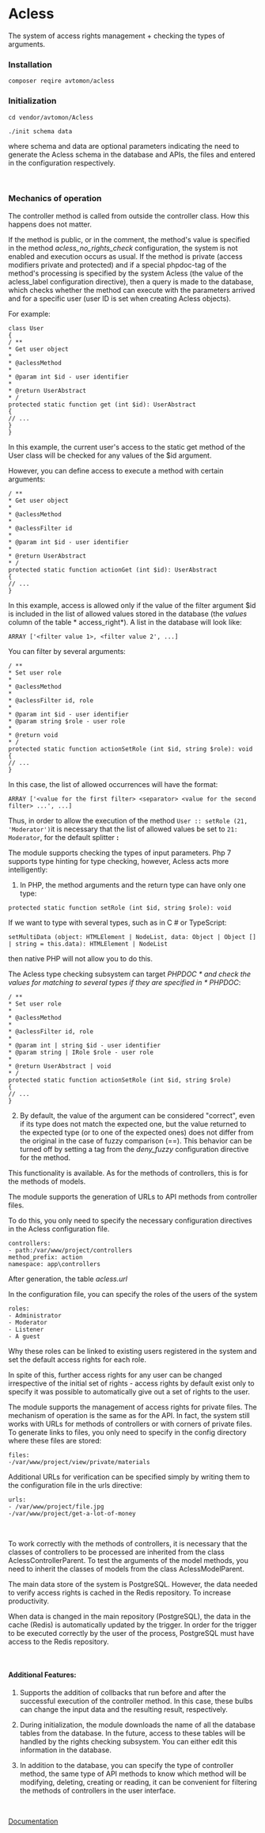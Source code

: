 # Acless

The system of access rights management + checking the types of arguments.

### Installation

``
composer reqire avtomon/acless
``
<br>
### Initialization

```
cd vendor/avtomon/Acless

./init schema data
```

where schema and data are optional parameters indicating the need to generate the Acless schema in the database and APIs, the files and entered in the configuration respectively.

<br>

### Mechanics of operation

The controller method is called from outside the controller class. How this happens does not matter.

If the method is public, or in the comment, the method's value is specified in the method *acless_no_rights_check*
configuration, the system is not enabled and execution occurs as usual.
If the method is private (access modifiers private and protected) and if a special phpdoc-tag of the method's processing is specified by the system Acless (the value of the acless_label configuration directive), then a query is made to the database, which checks whether the method can execute with the parameters arrived and for a specific user (user ID is set when creating Acless objects).

For example:

```
class User
{
/ **
* Get user object
*
* @aclessMethod
*
* @param int $id - user identifier
*
* @return UserAbstract
* /
protected static function get (int $id): UserAbstract
{
// ...
}
}
```

In this example, the current user's access to the static get method of the User class will be checked for any values ​​of the $id argument.

However, you can define access to execute a method with certain arguments:

```
/ **
* Get user object
*
* @aclessMethod
*
* @aclessFilter id
*
* @param int $id - user identifier
*
* @return UserAbstract
* /
protected static function actionGet (int $id): UserAbstract
{
// ...
}
```

In this example, access is allowed only if the value of the filter argument $id is included in the list of allowed values ​​stored in the database (the *values ​​* column of the table * access_right*). A list in the database will look like:

``
ARRAY ['<filter value 1>, <filter value 2', ...]
``

You can filter by several arguments:

```
/ **
* Set user role
*
* @aclessMethod
*
* @aclessFilter id, role
*
* @param int $id - user identifier
* @param string $role - user role
*
* @return void
* /
protected static function actionSetRole (int $id, string $role): void
{
// ...
}
```

In this case, the list of allowed occurrences will have the format:

```
ARRAY ['<value for the first filter> <separator> <value for the second filter> ...', ...]
```

Thus, in order to allow the execution of the method ```User :: setRole (21, 'Moderator')```it is necessary that the list of allowed values ​​be set to `21: Moderator`, for the default splitter <b>: </b >

The module supports checking the types of input parameters. Php 7 supports type hinting for type checking, however, Acless acts more intelligently:

1. In PHP, the method arguments and the return type can have only one type:

``
protected static function setRole (int $id, string $role): void
``

If we want to type with several types, such as in C # or TypeScript:

```
setMultiData (object: HTMLElement | NodeList, data: Object | Object [] | string = this.data): HTMLElement | NodeList

```

then native PHP will not allow you to do this.

The Acless type checking subsystem can target *PHPDOC * and check the values ​​for matching to several types if they are specified in * PHPDOC*:

```
/ **
* Set user role
*
* @aclessMethod
*
* @aclessFilter id, role
*
* @param int | string $id - user identifier
* @param string | IRole $role - user role
*
* @return UserAbstract | void
* /
protected static function actionSetRole (int $id, string $role)
{
// ...
}
```

2. By default, the value of the argument can be considered "correct", even if its type does not match the expected one, but the value returned to the expected type (or to one of the expected ones) does not differ from the original in the case of fuzzy comparison (==). This behavior can be turned off by setting a tag from the *deny_fuzzy* configuration directive for the method.

This functionality is available. As for the methods of controllers, this is for the methods of models.
<br>

The module supports the generation of URLs to API methods from controller files.

To do this, you only need to specify the necessary configuration directives in the Acless configuration file.

```
controllers:
- path:/var/www/project/controllers
method_prefix: action
namespace: app\controllers
```

After generation, the table *acless.url*
<br>

In the configuration file, you can specify the roles of the users of the system

```
roles:
- Administrator
- Moderator
- Listener
- A guest
```
Why these roles can be linked to existing users registered in the system and set the default access rights for each role.

In spite of this, further access rights for any user can be changed irrespective of the initial set of rights - access rights by default exist only to specify it was possible to automatically give out a set of rights to the user.

The module supports the management of access rights for private files. The mechanism of operation is the same as for the API. In fact, the system still works with URLs for methods of controllers or with corners of private files. To generate links to files, you only need to specify in the config directory where these files are stored:

```
files:
-/var/www/project/view/private/materials
```

Additional URLs for verification can be specified simply by writing them to the configuration file in the urls directive:

```
urls:
- /var/www/project/file.jpg
-/var/www/project/get-a-lot-of-money
```

<br>

To work correctly with the methods of controllers, it is necessary that the classes of controllers to be processed are inherited from the class AclessControllerParent. To test the arguments of the model methods, you need to inherit the classes of models from the class AclessModelParent.
<br>

The main data store of the system is PostgreSQL. However, the data needed to verify access rights is cached in the Redis repository. To increase productivity.

When data is changed in the main repository (PostgreSQL), the data in the cache (Redis) is automatically updated by the trigger. In order for the trigger to be executed correctly by the user of the process, PostgreSQL must have access to the Redis repository.

<br>

#### Additional Features:

1. Supports the addition of collbacks that run before and after the successful execution of the controller method. In this case, these bulbs can change the input data and the resulting result, respectively.

2. During initialization, the module downloads the name of all the database tables from the database. In the future, access to these tables will be handled by the rights checking subsystem. You can either edit this information in the database.

3. In addition to the database, you can specify the type of controller method, the same type of API methods to know which method will be modifying, deleting, creating or reading, it can be convenient for filtering the methods of controllers in the user interface.

<br>

[Documentation](docs_en)
